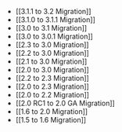 - [[3.1.1 to 3.2 Migration]]
- [[3.1.0 to 3.1.1 Migration]]
- [[3.0 to 3.1 Migration]]
- [[3.0 to 3.0.1 Migration]]
- [[2.3 to 3.0 Migration]]
- [[2.2 to 3.0 Migration]]
- [[2.1 to 3.0 Migration]]
- [[2.0 to 3.0 Migration]]
- [[2.2 to 2.3 Migration]]
- [[2.0 to 2.3 Migration]]
- [[2.0 to 2.2 Migration]]
- [[2.0 RC1 to 2.0 GA Migration]]
- [[1.6 to 2.0 Migration]]
- [[1.5 to 1.6 Migration]]
